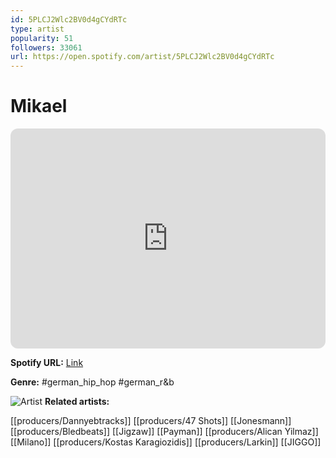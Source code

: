 ```yaml
---
id: 5PLCJ2Wlc2BV0d4gCYdRTc
type: artist
popularity: 51
followers: 33061
url: https://open.spotify.com/artist/5PLCJ2Wlc2BV0d4gCYdRTc
---
```

# Mikael

<iframe style="border-radius:12px" src="https://open.spotify.com/embed/artist/5PLCJ2Wlc2BV0d4gCYdRTc" width="100%" height="352" frameBorder="0" allowfullscreen="" allow="autoplay; clipboard-write; encrypted-media; fullscreen; picture-in-picture" loading="lazy"></iframe>

**Spotify URL:** [Link](https://open.spotify.com/artist/5PLCJ2Wlc2BV0d4gCYdRTc)

**Genre:**  #german_hip_hop #german_r&b

![Artist](https://i.scdn.co/image/ab6761610000e5eb63ad99c7a79f9cb5cd750a90)
**Related artists:**

[[producers/Dannyebtracks]]
[[producers/47 Shots]]
[[Jonesmann]]
[[producers/Bledbeats]]
[[Jigzaw]]
[[Payman]]
[[producers/Alican Yilmaz]]
[[Milano]]
[[producers/Kostas Karagiozidis]]
[[producers/Larkin]]
[[JIGGO]]
